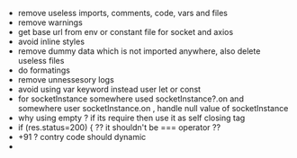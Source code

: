 - remove useless imports, comments, code, vars and files
- remove warnings
- get base url from env or constant file for socket and axios
- avoid inline styles
- remove dummy data which is not imported anywhere, also delete useless files
- do formatings
- remove unnessesory logs
- avoid using var keyword instead user let or const
- for socketInstance somewhere used socketInstance?.on and somewhere user socketInstance.on , handle null value of socketInstance
- why using empty  <View></View> ? if its require then use it as self closing tag
- if (res.status=200) { ?? it shouldn't be === operator ??
- +91 ? contry code should dynamic
- 